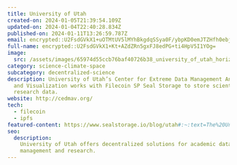 ```yaml
---
title: University of Utah
created-on: 2024-01-05T21:39:54.109Z
updated-on: 2024-01-04T22:40:28.834Z
published-on: 2024-01-11T13:26:59.787Z
email: encrypted::U2FsdGVkX1+uOTMtUV5lMYhBkgdqSSya0F/ybpKD0emJTZHfh0ebjRIa71se+i9M
full-name: encrypted::U2FsdGVkX1+Kt+AZdZRn5gxFJ8edPG+ti4HpV5I1YOg=
image:
  src: /assets/images/65974d55ccb76baf40726b38_university_of_utah_horizontal_logo.svg.png
category: science-climate-space
subcategory: decentralized-science
description: University of Utah’s Center for Extreme Data Management Analysis
  and Visualization works with Filecoin SP Seal Storage to store scientific
  research data.
website: http://cedmav.org/
tech:
  - filecoin
  - ipfs
featured-content: https://www.sealstorage.io/blog/utah#:~:text=The%20University%20of%20Utah%20is,of%20Seal's%20underlying%20network%2C%20Filecoin
seo:
  description:
    University of Utah offers decentralized solutions for academic data
    management and research.
---
```

